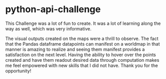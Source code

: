 # python-api-challenge

This Challenge was a lot of fun to create. It was a lot of learning along the way as well, which was very informative. 

The visual outputs created on the maps were a thrill to observe. The fact that the Pandas dataframe datapoints can manifest on a worldmap in that manner is amazing to realize and seeing them manifest provides a satisfaction on the next level. Having the ability to hover over the points created and have them readout desired data through computation makes me feel empowered with new skills that I did not have. Thank you for the opportunity! 